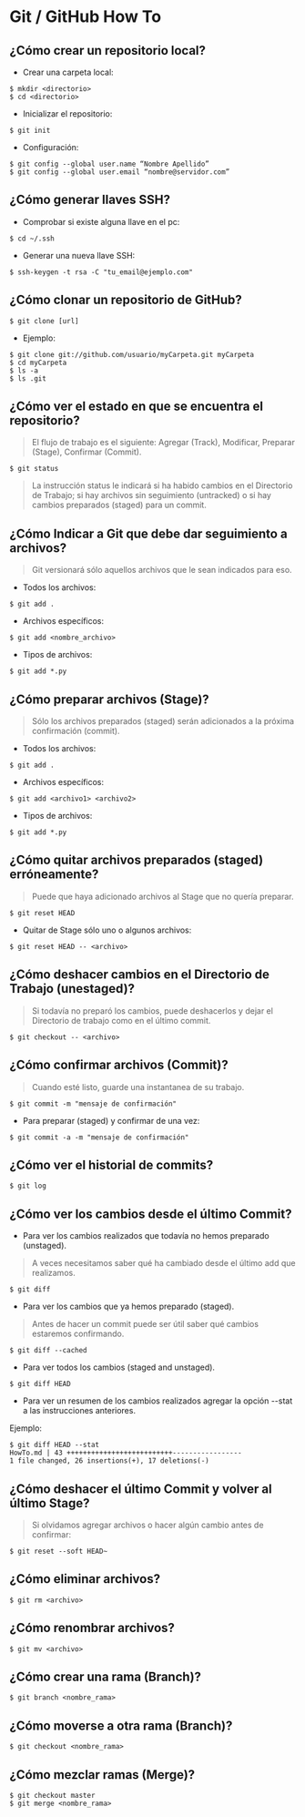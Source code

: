Git / GitHub How To
===================

¿Cómo crear un repositorio local?
---------------------------------

- Crear una carpeta local:

<!-- language: lang-bash -->
	
	$ mkdir <directorio>
	$ cd <directorio>

- Inicializar el repositorio:

<!-- language: lang-bash -->
	
	$ git init

- Configuración:

<!-- language: lang-bash -->

	$ git config --global user.name “Nombre Apellido”
	$ git config --global user.email “nombre@servidor.com”

¿Cómo generar llaves SSH?
-------------------------

- Comprobar si existe alguna llave en el pc:

<!-- language: lang-bash -->

	$ cd ~/.ssh

- Generar una nueva llave SSH:

<!-- language: lang-bash -->

	$ ssh-keygen -t rsa -C "tu_email@ejemplo.com"

¿Cómo clonar un repositorio de GitHub?
--------------------------------------

<!-- language: lang-bash -->

	$ git clone [url]

- Ejemplo:

<!-- language: lang-bash -->

	$ git clone git://github.com/usuario/myCarpeta.git myCarpeta
	$ cd myCarpeta
	$ ls -a
	$ ls .git

¿Cómo ver el estado en que se encuentra el repositorio?
-------------------------------------------------------

> El flujo de trabajo es el siguiente: 
> Agregar (Track), Modificar, Preparar (Stage), Confirmar (Commit).

<!-- language: lang-bash -->

	$ git status

> La instrucción status le indicará si ha habido cambios en el Directorio 
> de Trabajo; si hay archivos sin seguimiento (untracked) o si hay cambios
> preparados (staged) para un commit.

¿Cómo Indicar a Git que debe dar seguimiento a archivos?
--------------------------------------------------------

> Git versionará sólo aquellos archivos que le sean indicados para eso.

- Todos los archivos:

<!-- language: lang-bash -->

	$ git add .

- Archivos específicos:

<!-- language: lang-bash -->

	$ git add <nombre_archivo>

- Tipos de archivos:

<!-- language: lang-bash -->

	$ git add *.py

¿Cómo preparar archivos (Stage)?
--------------------------------

> Sólo los archivos preparados (staged) serán adicionados a la próxima 
> confirmación (commit).

- Todos los archivos:

<!-- language: lang-bash -->

	$ git add .

- Archivos específicos:

<!-- language: lang-bash -->

	$ git add <archivo1> <archivo2>

- Tipos de archivos:

<!-- language: lang-bash -->

	$ git add *.py

¿Cómo quitar archivos preparados (staged) erróneamente?
-------------------------------------------------------

> Puede que haya adicionado archivos al Stage que no quería preparar. 

<!-- language: lang-bash -->

	$ git reset HEAD

- Quitar de Stage sólo uno o algunos archivos:

<!-- language: lang-bash -->

	$ git reset HEAD -- <archivo>

¿Cómo deshacer cambios en el Directorio de Trabajo (unestaged)?
---------------------------------------------------------------

> Si todavía no preparó los cambios, puede deshacerlos y dejar el Directorio
> de trabajo como en el último commit.

<!-- language: lang-bash -->

	$ git checkout -- <archivo>

¿Cómo confirmar archivos (Commit)?
----------------------------------

> Cuando esté listo, guarde una instantanea de su trabajo.

<!-- language: lang-bash -->

	$ git commit -m "mensaje de confirmación"

- Para preparar (staged) y confirmar de una vez:

<!-- language: lang-bash -->

	$ git commit -a -m "mensaje de confirmación"

¿Cómo ver el historial de commits?
----------------------------------

<!-- language: lang-bash -->

	$ git log

¿Cómo ver los cambios desde el último Commit?
------------------------------------------------

- Para ver los cambios realizados que todavía no hemos preparado (unstaged).

> A veces necesitamos saber qué ha cambiado desde el último add que realizamos.

<!-- language: lang-bash -->

	$ git diff

- Para ver los cambios que ya hemos preparado (staged).

> Antes de hacer un commit puede ser útil saber qué cambios estaremos
> confirmando.

<!-- language: lang-bash -->

	$ git diff --cached

- Para ver todos los cambios (staged and unstaged).

<!-- language: lang-bash -->

	$ git diff HEAD

- Para ver un resumen de los cambios realizados agregar la opción --stat a las
instrucciones anteriores.

Ejemplo:

<!-- language: lang-bash -->

	$ git diff HEAD --stat
	HowTo.md | 43 ++++++++++++++++++++++++++-----------------
 	1 file changed, 26 insertions(+), 17 deletions(-)

¿Cómo deshacer el último Commit y volver al último Stage?
---------------------------------------------------------

> Si olvidamos agregar archivos o hacer algún cambio antes de confirmar:

<!-- language: lang-bash -->

	$ git reset --soft HEAD~

¿Cómo eliminar archivos?
------------------------

<!-- language: lang-bash -->

	$ git rm <archivo>

¿Cómo renombrar archivos?
-------------------------

<!-- language: lang-bash -->

	$ git mv <archivo>

¿Cómo crear una rama (Branch)?
------------------------------

<!-- language: lang-bash -->

	$ git branch <nombre_rama>

¿Cómo moverse a otra rama (Branch)?
-----------------------------------

<!-- language: lang-bash -->

	$ git checkout <nombre_rama>

¿Cómo mezclar ramas (Merge)?
----------------------------

<!-- language: lang-bash -->

	$ git checkout master
	$ git merge <nombre_rama>





